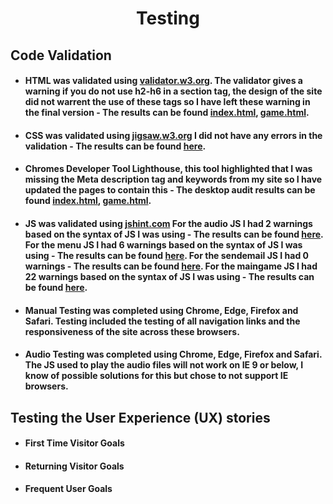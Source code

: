 <h1 align="center">Testing</h1> 

## Code Validation
- #### HTML was validated using [validator.w3.org](https://validator.w3.org/). The validator gives a warning if you do not use h2-h6 in a section tag, the design of the site did not warrent the use of these tags so I have left these warning in the final version - The results can be found [index.html](images/home_page.png), [game.html](images/game_page.png).
- #### CSS was validated using [jigsaw.w3.org](https://jigsaw.w3.org/css-validator/) I did not have any errors in the validation - The results can be found [here](images/css.png).
- #### Chromes Developer Tool Lighthouse, this tool highlighted that I was missing the Meta description tag and keywords from my site so I have updated the pages to contain this - The desktop audit results can be found [index.html](PDF/desktop_index.pdf), [game.html](PDF/desktop_game.pdf). 
- #### JS was validated using [jshint.com](https://jshint.com/) For the audio JS I had 2 warnings based on the syntax of JS I was using - The results can be found [here](images/audio.png). For the menu JS I had 6 warnings based on the syntax of JS I was using - The results can be found [here](images/menu.png). For the sendemail JS I had 0 warnings - The results can be found [here](images/email.png). For the maingame JS I had 22 warnings based on the syntax of JS I was using - The results can be found [here](images/menu.png).

- #### Manual Testing was completed using Chrome, Edge, Firefox and Safari. Testing included the testing of all navigation links and the responsiveness of the site across these browsers. 

- #### Audio Testing was completed using Chrome, Edge, Firefox and Safari. The JS used to play the audio files will not work on IE 9 or below, I know of possible solutions for this but chose to not support IE browsers. 

## Testing the User Experience (UX) stories

-   #### First Time Visitor Goals

-   #### Returning Visitor Goals

-   #### Frequent User Goals
    